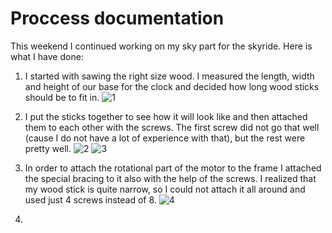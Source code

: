 # Proccess documentation

This weekend I continued working on my sky part for the skyride.
Here is what I have done:

1. I started with sawing the right size wood. I measured the length, width and height of our base for the clock and 
decided how long wood sticks should be to fit in.
![1](https://github.com/lizadat/MachineLab/assets/98390904/9e8baf6d-3458-49a8-8c26-2743046dd187)

2. I put the sticks together to see how it will look like and then attached them to each other with the screws.
The first screw did not go that well (cause I do not have a lot of experience with that), but the rest were pretty well.
![2](https://github.com/lizadat/MachineLab/assets/98390904/ecff300f-f64b-4f03-85bb-0ab38b0a7aea)
![3](https://github.com/lizadat/MachineLab/assets/98390904/2475cde9-c397-48c1-b667-65f158e6a9c3)

3. In order to attach the rotational part of the motor to the frame I attached the special bracing to it also with the help
of the screws. I realized that my wood stick is quite narrow, so I could not attach it all around and used just 4
screws instead of 8.
![4](https://github.com/lizadat/MachineLab/assets/98390904/1b4989b0-1dc6-4c57-b963-cb275fc5f94b)

4. 



